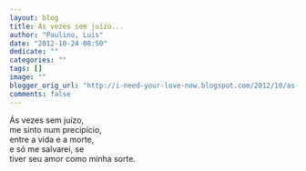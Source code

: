 ```yaml
---
layout: blog
title: Ás vezes sem juízo...
author: "Paulino, Luís"
date: "2012-10-24 08:50"
dedicate: ""
categories: ""
tags: []
image: ""
blogger_orig_url: "http://i-need-your-love-now.blogspot.com/2012/10/as-vezes-sem-juizo-sinto-num-precipicio.html"
comments: false
---
```


Ás vezes sem juízo,\
me sinto num precipício,\
entre a vida e a morte,\
e só me salvarei, se\
tiver seu amor como minha sorte.
